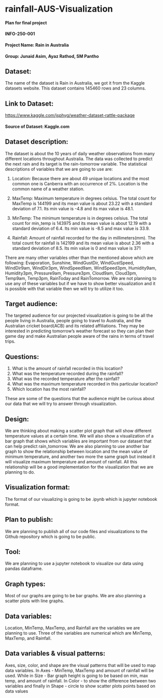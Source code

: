 # rainfall-AUS-Visualization
#### Plan for final project
#### INFO-250-001
#### Project Name: Rain in Australia
#### Group: Junaid Asim, Ayaz Rathod, SM Pantho

## Dataset:

The name of the dataset is Rain in Australia, we got it from the Kaggle datasets website. This dataset contains 145460 rows and 23 columns.

## Link to Dataset: 
https://www.kaggle.com/jsphyg/weather-dataset-rattle-package

#### Source of Dataset: Kaggle.com

## Dataset description:

The dataset is about the 10 years of daily weather observations from many different locations throughout Australia. The data was collected to predict the next rain and its target is the rain-tomorrow variable. The statistical descriptions of variables that we are going to use are:

1.	Location: Because there are about 49 unique locations and the most common one is Canberra with an occurrence of 2%. Location is the common name of a weather station.

2.	MaxTemp: Maximum temperature in degrees celsius. The total count for MaxTemp is 144199 and its mean value is about 23.22 with a standard deviation of 7.1. Its min value is -4.8 and its max value is 48.1.

3.	MinTemp: The minimum temperature is in degrees celsius. The total count for min_temp is 143975 and its mean value is about 12.19 with a standard deviation of 6.4. Its min value is -8.5 and max value is 33.9.

4.	Rainfall: Amount of rainfall recorded for the day in millimeters(mm). The total count for rainfall is 142199 and its mean value is about 2.36 with a standard deviation of 8.5. Its min value is 0 and max value is 371

There are many other variables other than the mentioned above which are following:
Evaporation, Sunshine, WindGustDir, WindGustSpeed, WindDir9am, WindDir3pm, WindSpeed9am, WindSpeed3pm, Humidity9am, Humidity3pm, Pressure9am, Pressure3pm, Cloud9am, Cloud3pm, Temp9am, Temp3pm, RainToday and RainTomorrow. We are not planning to use any of these variables but if we have to show better visualization and it is possible with that variable then we will try to utilize it too.

## Target audience:

The targeted audience for our projected visualization is going to be all the people living in Australia, people going to travel to Australia, and the Australian cricket board(ACB) and its related affiliations. They may be interested in predicting tomorrow’s weather forecast so they can plan their game day and make Australian people aware of the rains in terms of travel trips.

## Questions:
1.	What is the amount of rainfall recorded in this location?
2.	What was the temperature recorded during the rainfall?
3.	What was the recorded temperature after the rainfall?
4.	What was the maximum temperature recorded in this particular location?
5.	Which location has the most rainfall?

These are some of the questions that the audience might be curious about our data that we will try to answer through visualization.

## Design:

We are thinking about making a scatter plot graph that will show different temperature values at a certain time. We will also show a visualization of a bar graph that shows which variables are important from our dataset that can help predict rain_tomorrow. We are also planning to use another bar graph to show the relationship between location and the mean value of minimum temperature, and another two more the same graph but instead it will visualize maximum temperature and amount of rainfall. All this relationship will be a good implementation for the visualization that we are planning to do.

## Visualization format:

The format of our visualizing is going to be .ipynb which is jupyter notebook format.

## Plan to publish:

We are planning to publish all of our code files and visualizations to the Github repository which is going to be public.

## Tool:

We are planning to use a jupyter notebook to visualize our data using pandas dataframe.

## Graph types:

Most of our graphs are going to be bar graphs. We are also planning a scatter plots with line graphs.

## Data variables:

Location, MinTemp, MaxTemp, and Rainfall are the variables we are planning to use. Three of the variables are numerical which are MinTemp, MaxTemp, and Rainfall.

## Data variables & visual patterns:

Axes, size, color, and shape are the visual patterns that will be used to map data variables. In Axes - MinTemp, MaxTemp and amount of rainfall will be used. While in Size - Bar graph height is going to be based on min, max temp, and amount of rainfall. In Color - to show the difference between two variables and finally in Shape - circle to show scatter plots points based on data values
